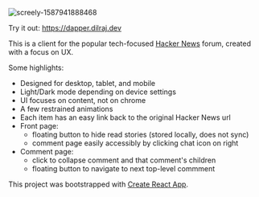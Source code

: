 ![screely-1587941888468](https://user-images.githubusercontent.com/2523386/80322142-96c6e100-87e8-11ea-9ade-fb9275becd58.png)

Try it out: https://dapper.dilraj.dev

This is a client for the popular tech-focused [Hacker News](https://news.ycombinator.com/) forum, created with a focus on UX.

Some highlights:

- Designed for desktop, tablet, and mobile
- Light/Dark mode depending on device settings
- UI focuses on content, not on chrome
- A few restrained animations
- Each item has an easy link back to the original Hacker News url
- Front page:
  - floating button to hide read stories (stored locally, does not sync)
  - comment page easily accessibly by clicking chat icon on right
- Comment page:
  - click to collapse comment and that comment's children
  - floating button to navigate to next top-level commment

This project was bootstrapped with [Create React App](https://github.com/facebook/create-react-app).
